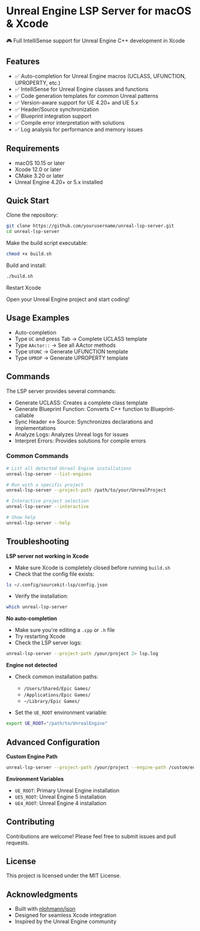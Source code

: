 
# Unreal Engine LSP Server for macOS & Xcode

🎮 Full IntelliSense support for Unreal Engine C++ development in Xcode

## Features
- ✅ Auto-completion for Unreal Engine macros (UCLASS, UFUNCTION, UPROPERTY, etc.)
- ✅ IntelliSense for Unreal Engine classes and functions
- ✅ Code generation templates for common Unreal patterns
- ✅ Version-aware support for UE 4.20+ and UE 5.x
- ✅ Header/Source synchronization
- ✅ Blueprint integration support
- ✅ Compile error interpretation with solutions
- ✅ Log analysis for performance and memory issues

## Requirements
- macOS 10.15 or later
- Xcode 12.0 or later
- CMake 3.20 or later
- Unreal Engine 4.20+ or 5.x installed

## Quick Start
Clone the repository:

```bash
git clone https://github.com/yourusername/unreal-lsp-server.git
cd unreal-lsp-server
````

Make the build script executable:

```bash
chmod +x build.sh
```

Build and install:

```bash
./build.sh
```

Restart Xcode

Open your Unreal Engine project and start coding!

## Usage Examples

* Auto-completion
* Type `UC` and press Tab → Complete UCLASS template
* Type `AActor::` → See all AActor methods
* Type `UFUNC` → Generate UFUNCTION template
* Type `UPROP` → Generate UPROPERTY template

## Commands

The LSP server provides several commands:

* Generate UCLASS: Creates a complete class template
* Generate Blueprint Function: Converts C++ function to Blueprint-callable
* Sync Header ↔ Source: Synchronizes declarations and implementations
* Analyze Logs: Analyzes Unreal logs for issues
* Interpret Errors: Provides solutions for compile errors

### Common Commands

```bash
# List all detected Unreal Engine installations
unreal-lsp-server --list-engines

# Run with a specific project
unreal-lsp-server --project-path /path/to/your/UnrealProject

# Interactive project selection
unreal-lsp-server --interactive

# Show help
unreal-lsp-server --help
```

## Troubleshooting

**LSP server not working in Xcode**

* Make sure Xcode is completely closed before running `build.sh`
* Check that the config file exists:

```bash
ls ~/.config/sourcekit-lsp/config.json
```

* Verify the installation:

```bash
which unreal-lsp-server
```

**No auto-completion**

* Make sure you're editing a `.cpp` or `.h` file
* Try restarting Xcode
* Check the LSP server logs:

```bash
unreal-lsp-server --project-path /your/project 2> lsp.log
```

**Engine not detected**

* Check common installation paths:

  * `/Users/Shared/Epic Games/`
  * `/Applications/Epic Games/`
  * `~/Library/Epic Games/`
* Set the `UE_ROOT` environment variable:

```bash
export UE_ROOT="/path/to/UnrealEngine"
```

## Advanced Configuration

**Custom Engine Path**

```bash
unreal-lsp-server --project-path /your/project --engine-path /custom/engine/path
```

**Environment Variables**

* `UE_ROOT`: Primary Unreal Engine installation
* `UE5_ROOT`: Unreal Engine 5 installation
* `UE4_ROOT`: Unreal Engine 4 installation

## Contributing

Contributions are welcome! Please feel free to submit issues and pull requests.

## License

This project is licensed under the MIT License.

## Acknowledgments

* Built with [nlohmann/json](https://github.com/nlohmann/json)
* Designed for seamless Xcode integration
* Inspired by the Unreal Engine community

